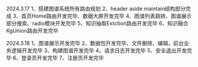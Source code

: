 2024.3.17
1、搭建图谱系统所有路由规划
2、header aside maintain结构部分完成
3、首页Home路由开发完毕、数据大屏开发完毕
4、图谱列表跳转、图谱展示部分搜索、radio模块开发完毕
5、知识抽取Extction路由开发完毕
6、知识融合KgUnion路由开发完毕

2024.3.18
1、图谱展示开发完毕
2、数据包开发完毕、文件删除、编辑，前台业务逻辑开发完毕
3、构建图谱开发完毕
4、请求日志开发完毕
5、安全退出开发完毕
6、登录页开发完毕
7、注册页开发完毕